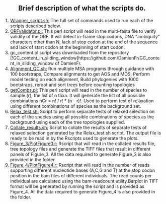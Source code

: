 
<h2 style="text-align: center;"><strong>Brief description of what the scripts do.</strong></h2>

<ol>
<li><span style="text-decoration: underline;">Wrapper_script.sh:</span>  The full set of commands used to run each of the scripts described below.</li>

<li><span style="text-decoration: underline;">ORFvalidator.pl:</span>  This perl script will read in the multi-fasta file to verify validity of the ORF. It will detect in-frame stop codons, DNA "ambiguity" characters other than N, lack of stop codon at the end of the sequence and lack of start codon at the beginning of start codon.</li>

<li>gc_content.pl script was downloaded from the repository [!GC_content_in_sliding_window]https://github.com/DamienFr/GC_content_in_sliding_window of DamienFr.


<li><span style="text-decoration: underline;">Alignment_QC.sh:</span>  Run multiple MSA programs through guidance with 100 bootstraps, Compare alignments to get AOS and MOS, Perform model testing on each alignment, Build phylogenies with 1000 bootstraps, reroot and sort trees before counting topologies </li>

<li><span style="text-decoration: underline;">getCombs.pl:</span> This perl script will read in the number of species to sample (r), the list of n taxa. It will generate the list of all possible combinations nCr = n! / r! * (n - r)!. Used to perform test of relaxation using different combinations of species as the background set. </li>

<li><span style="text-decoration: underline;">Relax_test.sh:</span> Script to perform separate tests of relaxed selection on each of the species using all possible combinations of species as the background using each of the tree topologies supplied. </li>

<li><span style="text-decoration: underline;">Collate_results.sh:</span> Script to collate the results of separate tests of relaxed selection generated by the Relax_test.sh script. The output file is ready to be read in by the Rscripts used to generate the plots. </li>

<li><span style="text-decoration: underline;">Figure_3/PlotFigure3.r:</span> Rscript that will read in the collated results file, tree topology files and generate the TIFF files that result in different panels of Figure_3. All the data required to generate Figure_3 is also provided in the folder.</li>

<li><span style="text-decoration: underline;">Figure_4/PlotFigure4.r:</span> Rscript that will read in the number of reads supporting different nucleotide bases (A,C,G and T) at the stop codon position in the bam files of different individuals. The read counts per individual are calculated using the bam-readcount utility.Barplot in TIFF format will be generated by running the script and is provided as Figure_4. All the data required to generate Figure_4 is also provided in the folder.</li>

</ol>
